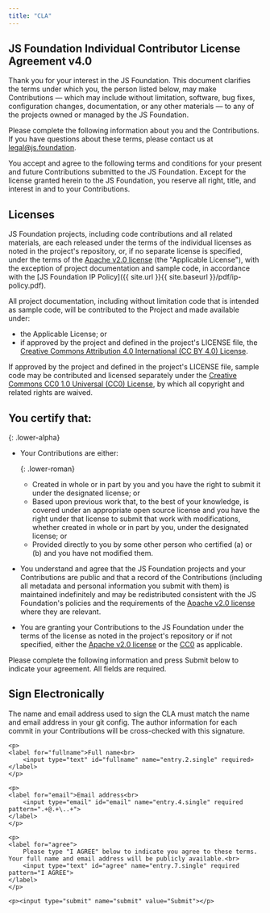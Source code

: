 ```yaml
---
title: "CLA"
---
```


## JS Foundation Individual Contributor License Agreement v4.0

Thank you for your interest in the JS Foundation. This document clarifies the terms under which you, the person listed below, may make Contributions — which may include without limitation, software, bug fixes, configuration changes, documentation, or any other materials — to any of the projects owned or managed by the JS Foundation.

Please complete the following information about you and the Contributions. If you have questions about these terms, please contact us at legal@js.foundation.

You accept and agree to the following terms and conditions for your present and future Contributions submitted to the JS Foundation. Except for the license granted herein to the JS Foundation, you reserve all right, title, and interest in and to your Contributions.

## Licenses

JS Foundation projects, including code contributions and all related materials, are each released under the terms of the individual licenses as noted in the project's repository, or, if no separate license is specified, under the terms of the [Apache v2.0 license](https://www.tldrlegal.com/l/apache2) (the "Applicable License"), with the exception of project documentation and sample code, in accordance with the [JS Foundation IP Policy]({{ site.url }}{{ site.baseurl }}/pdf/ip-policy.pdf).

All project documentation, including without limitation code that is intended as sample code, will be contributed to the Project and made available under:

* the Applicable License; or
* if approved by the project and defined in the project's LICENSE file, the [Creative Commons Attribution 4.0 International (CC BY 4.0) License](https://www.tldrlegal.com/l/ccby4).

If approved by the project and defined in the project's LICENSE file, sample code may be contributed and licensed separately under the [Creative Commons CC0 1.0 Universal (CC0) License](https://tldrlegal.com/l/cc0-1.0), by which all copyright and related rights are waived.

## You certify that:

{: .lower-alpha}
* Your Contributions are either:

  {: .lower-roman}
  * Created in whole or in part by you and you have the right to submit it under the designated license; or
  * Based upon previous work that, to the best of your knowledge, is covered under an appropriate open source license and you have the right under that license to submit that work with modifications, whether created in whole or in part by you, under the designated license; or
  * Provided directly to you by some other person who certified (a) or (b) and you have not modified them.

* You understand and agree that the JS Foundation projects and your Contributions are public and that a record of the Contributions (including all metadata and personal information you submit with them) is maintained indefinitely and may be redistributed consistent with the JS Foundation's policies and the requirements of the [Apache v2.0 license](https://www.tldrlegal.com/l/apache2) where they are relevant.
* You are granting your Contributions to the JS Foundation under the terms of the license as noted in the project's repository or if not specified, either the [Apache v2.0 license](https://www.tldrlegal.com/l/apache2) or the [CC0](https://tldrlegal.com/l/cc0-1.0) as applicable.

Please complete the following information and press Submit below to indicate your agreement. All fields are required.

## Sign Electronically

The name and email address used to sign the CLA must match the name and email address in your git config. The author information for each commit in your Contributions will be cross-checked with this signature.

<form method="POST" action="https://spreadsheets.google.com/spreadsheet/formResponse?formkey=dFJucXdGZXlRdVh2SUVUb2hsb0FBYkE6MQ&theme=0AX42CRMsmRFbUy1kN2NjY2Y0Mi1iYWFmLTQxMWMtYjM0NC04NmZmYTIwZDRkMGQ&embedded=true&ifq" class="top-labels">

	<p>
	<label for="fullname">Full name<br>
		<input type="text" id="fullname" name="entry.2.single" required>
	</label>
	</p>

	<p>
	<label for="email">Email address<br>
		<input type="email" id="email" name="entry.4.single" required pattern=".+@.+\..+">
	</label>
	</p>

	<p>
	<label for="agree">
		Please type "I AGREE" below to indicate you agree to these terms. Your full name and email address will be publicly available.<br>
		<input type="text" id="agree" name="entry.7.single" required pattern="I AGREE">
	</label>
	</p>

	<p><input type="submit" name="submit" value="Submit"></p>
</form>
